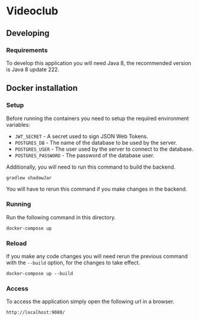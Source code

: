 # Videoclub

## Developing
### Requirements
To develop this application you will need Java 8, the recommended version is Java 8 update 222.

## Docker installation
### Setup
Before running the containers you need to setup the required environment variables:
- `JWT_SECRET` - A secret used to sign JSON Web Tokens.
- `POSTGRES_DB` - The name of the database to be used by the server.
- `POSTGRES_USER` - The user used by the server to connect to the database.
- `POSTGRES_PASSWORD` - The password of the database user.

Additionally, you will need to run this command to build the backend.
```shell script
gradlew shadowJar
```
You will have to rerun this command if you make changes in the backend.

### Running
Run the following command in this directory.
```shell script
docker-compose up
```

### Reload
If you make any code changes you will need rerun the previous command with the `--build` option, for the changes to take
effect.
```shell script
docker-compose up --build
```

### Access
To access the application simply open the following url in a browser.
```
http://localhost:9080/
```
